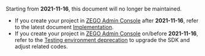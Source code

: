 

<div class="mk-warning">

Starting from **2021-11-16**, this document will no longer be maintained.
- If you create your project in [ZEGO Admin Console](https://console.zegocloud.com/) after **2021-11-16**, refer to the latest document [Implementation](!DocsView-QuickStart/Solution_Implementation).
- If you create your project in [ZEGO Admin Console](https://console.zegocloud.com/) on/before **2021-11-16**, refer to the [Testing environment deprecation](!OldDocWithTestEnv-TestEnvSupersessionDesc/TestEnvSupersessionDesc) to upgrade the SDK and adjust related codes.

</div>







